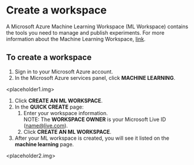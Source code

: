 # Create a workspace #
A Microsoft Azure Machine Learning Workspace (ML Workspace) contains the tools you need to manage and publish experiments. For more information about the Machine Learning Workspace, [link](http://www.azure.com).
## To create a workspace ##
1. Sign in to your Microsoft Azure account.
2. In the Microsoft Azure services panel, click **MACHINE LEARNING**.

<placeholder1.img>
 

1. Click **CREATE AN ML WORKSPACE**.
2. In the **QUICK CREATE** page:
	1. Enter your workspace information.    
	NOTE: The **WORKSPACE OWNER** is your Microsoft Live ID (name@live.com).
	2. Click **CREATE AN ML WORKSPACE**.
3. After your ML workspace is created, you will see it listed on the **machine learning** page.
 
<placeholder2.img>
